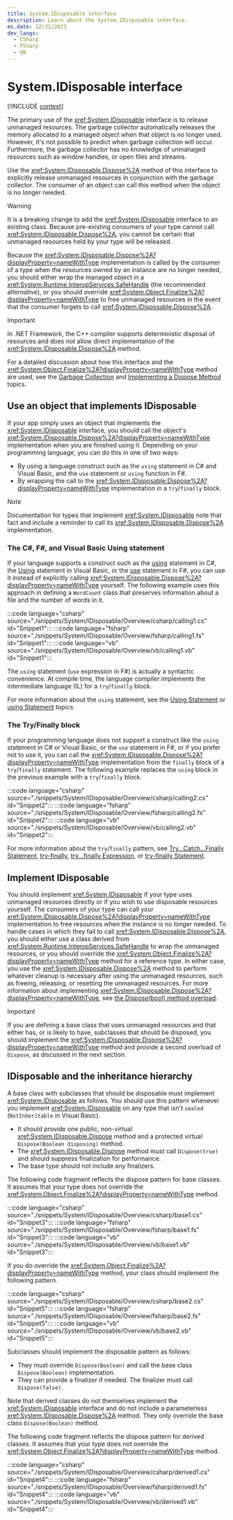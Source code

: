 ```yaml
---
title: System.IDisposable interface
description: Learn about the System.IDisposable interface.
ms.date: 12/31/2023
dev_langs:
  - CSharp
  - FSharp
  - VB
---
```

# System.IDisposable interface

[!INCLUDE [context](includes/context.md)]

The primary use of the <xref:System.IDisposable> interface is to release unmanaged resources. The garbage collector automatically releases the memory allocated to a managed object when that object is no longer used. However, it's not possible to predict when garbage collection will occur. Furthermore, the garbage collector has no knowledge of unmanaged resources such as window handles, or open files and streams.

Use the <xref:System.IDisposable.Dispose%2A> method of this interface to explicitly release unmanaged resources in conjunction with the garbage collector. The consumer of an object can call this method when the object is no longer needed.

> [!WARNING]
> It is a breaking change to add the <xref:System.IDisposable> interface to an existing class. Because pre-existing consumers of your type cannot call <xref:System.IDisposable.Dispose%2A>, you cannot be certain that unmanaged resources held by your type will be released.

Because the <xref:System.IDisposable.Dispose%2A?displayProperty=nameWithType> implementation is called by the consumer of a type when the resources owned by an instance are no longer needed, you should either wrap the managed object in a <xref:System.Runtime.InteropServices.SafeHandle> (the recommended alternative), or you should override <xref:System.Object.Finalize%2A?displayProperty=nameWithType> to free unmanaged resources in the event that the consumer forgets to call <xref:System.IDisposable.Dispose%2A>.

> [!IMPORTANT]
> In .NET Framework, the C++ compiler supports deterministic disposal of resources and does not allow direct implementation of the <xref:System.IDisposable.Dispose%2A> method.

For a detailed discussion about how this interface and the <xref:System.Object.Finalize%2A?displayProperty=nameWithType> method are used, see the [Garbage Collection](/dotnet/standard/garbage-collection/) and [Implementing a Dispose Method](../../standard/garbage-collection/implementing-dispose.md) topics.

## Use an object that implements IDisposable

If your app simply uses an object that implements the <xref:System.IDisposable> interface, you should call the object's <xref:System.IDisposable.Dispose%2A?displayProperty=nameWithType> implementation when you are finished using it. Depending on your programming language, you can do this in one of two ways:

- By using a language construct such as the `using` statement in C# and Visual Basic, and the `use` statement or `using` function in F#.
- By wrapping the call to the <xref:System.IDisposable.Dispose%2A?displayProperty=nameWithType> implementation in a `try`/`finally` block.

> [!NOTE]
> Documentation for types that implement <xref:System.IDisposable> note that fact and include a reminder to call its <xref:System.IDisposable.Dispose%2A> implementation.

### The C#, F#, and Visual Basic Using statement

If your language supports a construct such as the [using](../../csharp/language-reference/keywords/using.md) statement in C#, the [Using](../../visual-basic/language-reference/statements/using-statement.md) statement in Visual Basic, or the [use](../../fsharp/language-reference/resource-management-the-use-keyword.md) statement in F#, you can use it instead of explicitly calling <xref:System.IDisposable.Dispose%2A?displayProperty=nameWithType> yourself. The following example uses this approach in defining a `WordCount` class that preserves information about a file and the number of words in it.

:::code language="csharp" source="./snippets/System/IDisposable/Overview/csharp/calling1.cs" id="Snippet1":::
:::code language="fsharp" source="./snippets/System/IDisposable/Overview/fsharp/calling1.fs" id="Snippet1":::
:::code language="vb" source="./snippets/System/IDisposable/Overview/vb/calling1.vb" id="Snippet1":::

The `using` statement (`use` expression in F#) is actually a syntactic convenience. At compile time, the language compiler implements the intermediate language (IL) for a `try`/`finally` block.

For more information about the `using` statement, see the [Using Statement](../../visual-basic/language-reference/statements/using-statement.md) or [using Statement](/dotnet/csharp/language-reference/keywords/using-statement) topics.

### The Try/Finally block

If your programming language does not support a construct like the `using` statement in C# or Visual Basic, or the `use` statement in F#, or if you prefer not to use it, you can call the <xref:System.IDisposable.Dispose%2A?displayProperty=nameWithType> implementation from the `finally` block of a `try`/`finally` statement. The following example replaces the `using` block in the previous example with a `try`/`finally` block.

:::code language="csharp" source="./snippets/System/IDisposable/Overview/csharp/calling2.cs" id="Snippet2":::
:::code language="fsharp" source="./snippets/System/IDisposable/Overview/fsharp/calling2.fs" id="Snippet2":::
:::code language="vb" source="./snippets/System/IDisposable/Overview/vb/calling2.vb" id="Snippet2":::

For more information about the `try`/`finally` pattern, see [Try...Catch...Finally Statement](../../visual-basic/language-reference/statements/try-catch-finally-statement.md), [try-finally](/dotnet/csharp/language-reference/keywords/try-finally), [try...finally Expression](../../fsharp/language-reference/exception-handling/the-try-finally-expression.md), or [try-finally Statement](/cpp/c-language/try-finally-statement-c).

## Implement IDisposable

You should implement <xref:System.IDisposable> if your type uses unmanaged resources directly or if you wish to use disposable resources yourself. The consumers of your type can call your <xref:System.IDisposable.Dispose%2A?displayProperty=nameWithType> implementation to free resources when the instance is no longer needed. To handle cases in which they fail to call <xref:System.IDisposable.Dispose%2A>, you should either use a class derived from <xref:System.Runtime.InteropServices.SafeHandle> to wrap the unmanaged resources, or you should override the <xref:System.Object.Finalize%2A?displayProperty=nameWithType> method for a reference type. In either case, you use the <xref:System.IDisposable.Dispose%2A> method to perform whatever cleanup is necessary after using the unmanaged resources, such as freeing, releasing, or resetting the unmanaged resources. For more information about implementing <xref:System.IDisposable.Dispose%2A?displayProperty=nameWithType>, see [the Dispose(bool) method overload](../../standard/garbage-collection/implementing-dispose.md#the-disposebool-method-overload).

> [!IMPORTANT]
> If you are defining a base class that uses unmanaged resources and that either has, or is likely to have, subclasses that should be disposed, you should implement the <xref:System.IDisposable.Dispose%2A?displayProperty=nameWithType> method and provide a second overload of `Dispose`, as discussed in the next section.

## IDisposable and the inheritance hierarchy

A base class with subclasses that should be disposable must implement <xref:System.IDisposable> as follows. You should use this pattern whenever you implement <xref:System.IDisposable> on any type that isn't `sealed` (`NotInheritable` in Visual Basic).

- It should provide one public, non-virtual <xref:System.IDisposable.Dispose> method and a protected virtual `Dispose(Boolean disposing)` method.
- The <xref:System.IDisposable.Dispose> method must call `Dispose(true)` and should suppress finalization for performance.
- The base type should not include any finalizers.

The following code fragment reflects the dispose pattern for base classes. It assumes that your type does not override the <xref:System.Object.Finalize%2A?displayProperty=nameWithType> method.

:::code language="csharp" source="./snippets/System/IDisposable/Overview/csharp/base1.cs" id="Snippet3":::
:::code language="fsharp" source="./snippets/System/IDisposable/Overview/fsharp/base1.fs" id="Snippet3":::
:::code language="vb" source="./snippets/System/IDisposable/Overview/vb/base1.vb" id="Snippet3":::

If you do override the <xref:System.Object.Finalize%2A?displayProperty=nameWithType> method, your class should implement the following pattern.

:::code language="csharp" source="./snippets/System/IDisposable/Overview/csharp/base2.cs" id="Snippet5":::
:::code language="fsharp" source="./snippets/System/IDisposable/Overview/fsharp/base2.fs" id="Snippet5":::
:::code language="vb" source="./snippets/System/IDisposable/Overview/vb/base2.vb" id="Snippet5":::

Subclasses should implement the disposable pattern as follows:

- They must override `Dispose(Boolean)` and call the base class `Dispose(Boolean)` implementation.
- They can provide a finalizer if needed. The finalizer must call `Dispose(false)`.

Note that derived classes do not themselves implement the <xref:System.IDisposable> interface and do not include a parameterless <xref:System.IDisposable.Dispose%2A> method. They only override the base class `Dispose(Boolean)` method.

The following code fragment reflects the dispose pattern for derived classes. It assumes that your type does not override the <xref:System.Object.Finalize%2A?displayProperty=nameWithType> method.

:::code language="csharp" source="./snippets/System/IDisposable/Overview/csharp/derived1.cs" id="Snippet4":::
:::code language="fsharp" source="./snippets/System/IDisposable/Overview/fsharp/derived1.fs" id="Snippet4":::
:::code language="vb" source="./snippets/System/IDisposable/Overview/vb/derived1.vb" id="Snippet4":::
